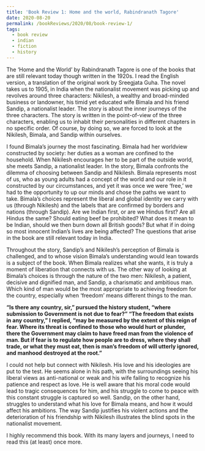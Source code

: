 ```yaml
---
title: 'Book Review 1: Home and the world, Rabindranath Tagore'
date: 2020-08-20
permalink: /bookReviews/2020/08/book-review-1/
tags:
  - book review
  - indian
  - fiction
  - history
---
```


The ‘Home and the World’ by Rabindranath Tagore is one of the books that are still relevant today though written in the 1920s. I read the English version, a translation of the original work by Sreegjata Guha. The novel takes us to 1905, in India when the nationalist movement was picking up and revolves around three characters: Nikilesh, a wealthy and broad-minded business or landowner, his timid yet educated wife Bimala and his friend Sandip, a nationalist leader. The story is about the inner journeys of the three characters.  The story is written in the point-of-view of the three characters, enabling us to inhabit their personalities in different chapters in no specific order. Of course, by doing so, we are forced to look at the Nikilesh, Bimala, and Sandip within ourselves.

I found Bimala’s journey the most fascinating. Bimala had her worldview constructed by society: her duties as a woman are confined to the household.  When Nikilesh encourages her to be part of the outside world, she meets Sandip, a nationalist leader. In the story, Bimala confronts the dilemma of choosing between Sandip and Nikilesh. Bimala represents most of us, who as young adults had a concept of the world and our role in it constructed by our circumstances, and yet it was once we were ‘free,’ we had to the opportunity to up our minds and chose the paths we want to take. Bimala’s choices represent the liberal and global identity we carry with us (through Nikilesh) and the labels that are confirmed by borders and nations (through Sandip). Are we Indian first, or are we Hindus first? Are all Hindus the same? Should eating beef be prohibited? What does it mean to be Indian, should we then burn down all British goods? But what if in doing so most innocent Indian’s lives are being affected? The questions that arise in the book are still relevant today in India.


Throughout the story, Sandip’s and Nikilesh’s perception of Bimala is challenged, and to whose vision Bimala’s understanding would lean towards is a subject of the book. When Bimala realizes what she wants, it is truly a moment of liberation that connects with us. The other way of looking at Bimala’s choices is through the nature of the two men: Nikilesh, a patient, decisive and dignified man, and Sandip, a charismatic and ambitious man. Which kind of man would be the most appropriate to achieving freedom for the country, especially when ‘freedom’ means different things to the man.

__“Is there any country, sir,” pursued the history student, “where submission to Government is not due to fear?” “The freedom that exists in any country,” I replied, “may be measured by the extent of this reign of fear. Where its threat is confined to those who would hurt or plunder, there the Government may claim to have freed man from the violence of man. But if fear is to regulate how people are to dress, where they shall trade, or what they must eat, then is man’s freedom of will utterly ignored, and manhood destroyed at the root.”__

I could not help but connect with Nikilesh. His love and his ideologies are put to the test. He seems alone in his path, with the surroundings seeing his liberal views as anti-national or weak and his wife failing to recognize his patience and respect as love. He is well aware that his moral code would lead to tragic consequences for him, and his struggle to come to peace with this constant struggle is captured so well. Sandip, on the other hand, struggles to understand what his love for Bimala means, and how it would affect his ambitions. The way Sandip justifies his violent actions and the deterioration of his friendship with Nikilesh illustrates the blind spots in the nationalist movement.

I highly recommend this book. With its many layers and journeys, I need to read this (at least) once more.
